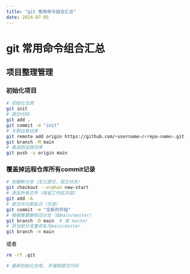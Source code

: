 ```yaml
---
title: "git 常用命令组合汇总"
date: 2024-07-05
---
```

# git 常用命令组合汇总

## 项目整理管理
### 初始化项目
```bash
# 初始化仓库
git init
# 提交代码
git add .
git commit -m "init"
# 关联远程仓库
git remote add origin https://github.com/<username>/<repo-name>.git
git branch -M main
# 推送到远程仓库
git push -u origin main
```
### 覆盖掉远程仓库所有commit记录
```bash
# 创建新分支（无父提交，孤立状态）
git checkout --orphan new-start
# 添加所有文件（保留工作区内容）
git add -A
# 提交作为新起点（可选）
git commit -m "全新的开始"
# 根据需要删除旧分支（如main/master）
git branch -D main  # 或 master
# 将当前分支重命名为main/master
git branch -m main
```
或者

```bash
rm -rf .git

# 重新初始化仓库, 并强制提交代码
```